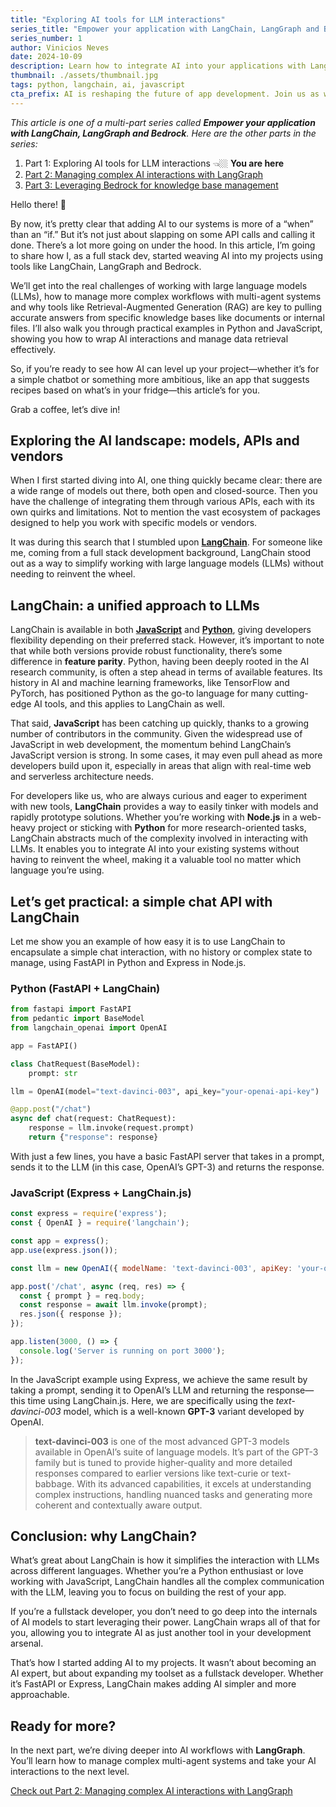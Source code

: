 ```yaml
---
title: "Exploring AI tools for LLM interactions"
series_title: "Empower your application with LangChain, LangGraph and Bedrock"
series_number: 1
author: Vinicios Neves
date: 2024-10-09
description: Learn how to integrate AI into your applications with LangChain, simplifying interactions with large language models (LLMs).
thumbnail: ./assets/thumbnail.jpg
tags: python, langchain, ai, javascript
cta_prefix: AI is reshaping the future of app development. Join us as we explore the tools that make integrating AI easier for developers.
---
```


*This article is one of a multi-part series called **Empower your application with LangChain, LangGraph and Bedrock**. Here are the other parts in the series:*

1. Part 1: Exploring AI tools for LLM interactions 👈🏼 **You are here**
2. [Part 2: Managing complex AI interactions with LangGraph](/articles/empower-your-application-with-langchain-langgraph-and-bedrock-part-2)
3. [Part 3: Leveraging Bedrock for knowledge base management](/articles/empower-your-application-with-langchain-langgraph-and-bedrock-part-3)

Hello there! 👋

By now, it’s pretty clear that adding AI to our systems is more of a “when” than an “if.” But it’s not just about slapping on some API calls and calling it done. There’s a lot more going on under the hood. In this article, I’m going to share how I, as a full stack dev, started weaving AI into my projects using tools like LangChain, LangGraph and Bedrock.

We’ll get into the real challenges of working with large language models (LLMs), how to manage more complex workflows with multi-agent systems and why tools like Retrieval-Augmented Generation (RAG) are key to pulling accurate answers from specific knowledge bases like documents or internal files. I’ll also walk you through practical examples in Python and JavaScript, showing you how to wrap AI interactions and manage data retrieval effectively.

So, if you’re ready to see how AI can level up your project—whether it’s for a simple chatbot or something more ambitious, like an app that suggests recipes based on what’s in your fridge—this article’s for you.

Grab a coffee, let’s dive in!

## Exploring the AI landscape: models, APIs and vendors

When I first started diving into AI, one thing quickly became clear: there are a wide range of models out there, both open and closed-source. Then you have the challenge of integrating them through various APIs, each with its own quirks and limitations. Not to mention the vast ecosystem of packages designed to help you work with specific models or vendors.

It was during this search that I stumbled upon [**LangChain**](https://www.langchain.com/). For someone like me, coming from a full stack development background, LangChain stood out as a way to simplify working with large language models (LLMs) without needing to reinvent the wheel.

## LangChain: a unified approach to LLMs

LangChain is available in both [**JavaScript**](https://js.langchain.com/docs/introduction/) and [**Python**](https://python.langchain.com/v0.2/docs/introduction/), giving developers flexibility depending on their preferred stack. However, it’s important to note that while both versions provide robust functionality, there’s some difference in **feature parity**. Python, having been deeply rooted in the AI research community, is often a step ahead in terms of available features. Its history in AI and machine learning frameworks, like TensorFlow and PyTorch, has positioned Python as the go-to language for many cutting-edge AI tools, and this applies to LangChain as well.

That said, **JavaScript** has been catching up quickly, thanks to a growing number of contributors in the community. Given the widespread use of JavaScript in web development, the momentum behind LangChain’s JavaScript version is strong. In some cases, it may even pull ahead as more developers build upon it, especially in areas that align with real-time web and serverless architecture needs.

For developers like us, who are always curious and eager to experiment with new tools, **LangChain** provides a way to easily tinker with models and rapidly prototype solutions. Whether you’re working with **Node.js** in a web-heavy project or sticking with **Python** for more research-oriented tasks, LangChain abstracts much of the complexity involved in interacting with LLMs. It enables you to integrate AI into your existing systems without having to reinvent the wheel, making it a valuable tool no matter which language you’re using.

## Let’s get practical: a simple chat API with LangChain

Let me show you an example of how easy it is to use LangChain to encapsulate a simple chat interaction, with no history or complex state to manage, using FastAPI in Python and Express in Node.js.

### Python (FastAPI + LangChain)

```py
from fastapi import FastAPI
from pedantic import BaseModel
from langchain_openai import OpenAI

app = FastAPI()

class ChatRequest(BaseModel):
    prompt: str

llm = OpenAI(model="text-davinci-003", api_key="your-openai-api-key")

@app.post("/chat")
async def chat(request: ChatRequest):
    response = llm.invoke(request.prompt)
    return {"response": response}
```

With just a few lines, you have a basic FastAPI server that takes in a prompt, sends it to the LLM (in this case, OpenAI’s GPT-3) and returns the response.

### JavaScript (Express + LangChain.js)

```javascript
const express = require('express');
const { OpenAI } = require('langchain');

const app = express();
app.use(express.json());

const llm = new OpenAI({ modelName: 'text-davinci-003', apiKey: 'your-openai-api-key' });

app.post('/chat', async (req, res) => {
  const { prompt } = req.body;
  const response = await llm.invoke(prompt);
  res.json({ response });
});

app.listen(3000, () => {
  console.log('Server is running on port 3000');
});
```

In the JavaScript example using Express, we achieve the same result by taking a prompt, sending it to OpenAI’s LLM and returning the response—this time using LangChain.js. Here, we are specifically using the *text-davinci-003* model, which is a well-known **GPT-3** variant developed by OpenAI.

> **text-davinci-003** is one of the most advanced GPT-3 models available in OpenAI’s suite of language models. It’s part of the GPT-3 family but is tuned to provide higher-quality and more detailed responses compared to earlier versions like text-curie or text-babbage. With its advanced capabilities, it excels at understanding complex instructions, handling nuanced tasks and generating more coherent and contextually aware output.

## Conclusion: why LangChain?

What’s great about LangChain is how it simplifies the interaction with LLMs across different languages. Whether you’re a Python enthusiast or love working with JavaScript, LangChain handles all the complex communication with the LLM, leaving you to focus on building the rest of your app.

If you’re a fullstack developer, you don’t need to go deep into the internals of AI models to start leveraging their power. LangChain wraps all of that for you, allowing you to integrate AI as just another tool in your development arsenal.

That’s how I started adding AI to my projects. It wasn’t about becoming an AI expert, but about expanding my toolset as a fullstack developer. Whether it’s FastAPI or Express, LangChain makes adding AI simpler and more approachable.

## Ready for more?

In the next part, we’re diving deeper into AI workflows with **LangGraph**. You’ll learn how to manage complex multi-agent systems and take your AI interactions to the next level.

[Check out Part 2: Managing complex AI interactions with LangGraph](/articles/empower-your-application-with-langchain-langgraph-and-bedrock-part-2)